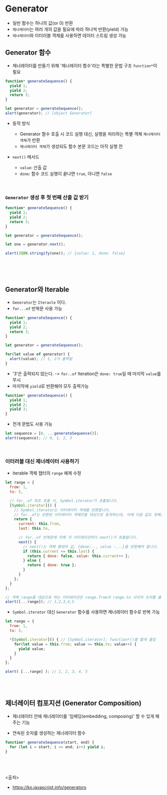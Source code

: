 # Generator
- 일반 함수는 하나의 값(or 0) 반환
- `제너레이터`는 여러 개의 값을 필요에 따라 하나씩 반환(yield) 가능
- `제너레이터`와 이터러블 객체를 사용하면 데이터 스트림 생성 가능

## Generator 함수
- 제너레이터를 만들기 위해 '제너레이터 함수'라는 특별한 문법 구조 `function*`이 필요
```js
function* generateSequence() {
  yield 1;
  yield 2;
  return 3;
}

let generator = generateSequence();
alert(generator); // [object Generator]
```
- 동작 방식
  - Generator 함수 호출 시 코드 실행 대신, 실행을 처리하는 특별 객체 `제너레이터 객체`가 반환
  - `제너레이터 객체`가 생성되도 함수 본문 코드는 아직 실행 전
  <img src="" />

- `next()` 메서드
  - `value`: 산출 값
  - `done`: 함수 코드 실행이 끝나면 `true`, 아니면 `false`
<br>

### `Generator` 생성 후 첫 번째 산출 값 받기
```js
function* generateSequence() {
  yield 1;
  yield 2;
  return 3;
}

let generator = generateSequence();

let one = generator.next();

alert(JSON.stringify(one)); // {value: 1, done: false}
```
<img src="" />

<br><br>

## Generator와 Iterable
- `Generator`는 `Iteravle` 이다.
- `for...of` 반복문 사용 가능
```js
function* generateSequence() {
  yield 1;
  yield 2;
  return 3;
}

let generator = generateSequence();

for(let value of generator) {
  alert(value); // 1, 2가 출력됨
}
```
- '3'은 출력되지 않는다. -> `for..of` Iteration은 `done: true`일 때 마지막 `value`를 무시
- 마지막에 `yield`로 반환해야 모두 출력가능
```js
function* generateSequence() {
  yield 1;
  yield 2;
  yield 3;
}
```

- 전개 문법도 사용 가능
```js
let sequence = [0, ...generateSequence()[;
alert(sequence); // 0, 1, 2, 3
```
<br>

### 이터러블 대신 제너레이터 사용하기
- iterable 객체 챕터의 `range` 예제 수정
```js
let range = {
  from: 1,
  to: 5,

  // for..of 최초 호출 시, Symbol.iterator가 호출됩니다.
  [Symbol.iterator]() {
    // Symbol.iterator는 이터레이터 객체를 반환합니다.
    // for..of는 반환된 이터레이터 객체만을 대상으로 동작하는데, 이때 다음 값도 정해집니다.
    return {
      current: this.from,
      last: this.to,

      // for..of 반복문에 의해 각 이터레이션마다 next()가 호출됩니다.
      next() {
        // next()는 객체 형태의 값, {done:.., value :...}을 반환해야 합니다.
        if (this.current <= this.last) {
          return { done: false, value: this.current++ };
        } else {
          return { done: true };
        }
      }
    };
  }
};

// 객체 range를 대상으로 하는 이터레이션은 range.from과 range.to 사이의 숫자를 출력합니다.
alert([...range]); // 1,2,3,4,5
```

- `Symbol.iterator` 대신 `Generator` 함수를 사용하면 제너레이터 함수로 반복 가능
```js
let range = {
  from: 1,
  to: 5,

  *[Symbol.iterator]() { // [Symbol.iterator]: function*()를 짧게 줄임
    for(let value = this.from; value <= this.to; value++) {
      yield value;
    }
  }
};

alert( [...range] ); // 1, 2, 3, 4, 5
```
<br><br>

## 제너레이터 컴포지션 (Generator Composition)
- 제너레이터 안에 제너레이터를 '임베딩(embedding, composing)' 할 수 있게 해주는 기능

- 연속된 숫자를 생성하는 제너레이터 함수
```js
function* generateSequence(start, end) {
  for (let i = start; i <= end; i++) yield i;
}
```


<br><br><br>
<출처>
- https://ko.javascript.info/generators
